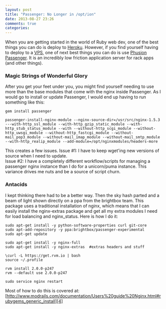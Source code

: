 ```yaml
---
layout: post
title: "Passenger: No Longer in /opt/ion"
date: 2013-08-27 23:26
comments: true
categories: 
---
```

When you are getting started in the world of Ruby web dev, one of the best things you can do is deploy to [Heroku][1].  However, if you find yourself having to deploy to a [VPS][3], one of next best things you can do is use [Phusion Passenger][2]. It is an incredibly low friction application server for rack apps (and other things).

[1]: http://heroku.com
[2]: https://www.phusionpassenger.com/
[3]: http://linode.com

### Magic Strings of Wonderful Glory

After you get your feet under you, you might find yourself needing to use more than the base modules that come with the nginx inside Passenger. As I would go to install or update Passenger, I would end up having to run something like this:  
  

	gem install passenger
  
	passenger-install-nginx-module --nginx-source-dir=/usr/src/nginx-1.5.3 ---with-http_ssl_module --with-http_gzip_static_module --with-http_stub_status_module --with --without-http_scgi_module --without-http_uwsgi_module --without-http_fastcgi_module --without-mail_pop3_module --without-mail_imap_module --without-mail_smtp_module --with-http_realip_module --add-module=/opt/nginxmodules/headers-more
  
  
This creates a few issues. Issue #1: I have to keep wget'ing new versions of source when I need to update.  
Issue #2: I have a completely different workflow/scripts for managing a passenger nginx instance than I do for a unicorn/puma instance. This variance drives me nuts and be a source of script churn.

### Antacids

I kept thinking there had to be a better way. Then the sky hash parted and a beam of light shown directly on a ppa from the brightbox team. This package uses a traditional installation of nginx, which means that I can easily install the nginx-extras package and get all my extra modules I need for load balancing and nginx_status. Here is how I do it:

	sudo apt-get install -y python-software-properties curl git-core  
	sudo apt-add-repository -y ppa:brightbox/passenger-experimental  
	sudo apt-get update
  
	sudo apt-get install -y nginx-full  
	sudo apt-get install -y nginx-extras  #extras headers and stuff  
  
	\curl -L https://get.rvm.io | bash  
	source ~/.profile  
  
	rvm install 2.0.0-p247  
	rvm --default use 2.0.0-p247  
  
	sudo service nginx restart  
  
Most of how to do this is covered at:  
[http://www.modrails.com/documentation/Users%20guide%20Nginx.html#rubygems_generic_install][4]

[4]: http://www.modrails.com/documentation/Users%20guide%20Nginx.html#rubygems_generic_install


